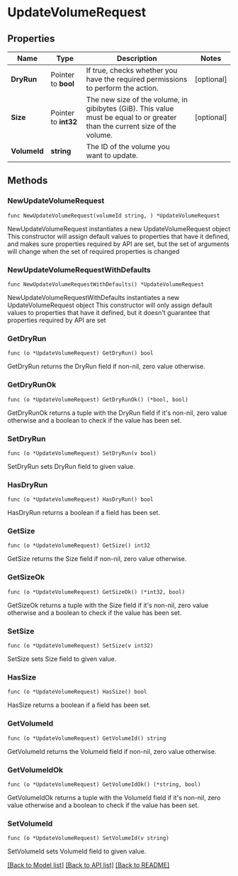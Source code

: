 # UpdateVolumeRequest

## Properties

Name | Type | Description | Notes
------------ | ------------- | ------------- | -------------
**DryRun** | Pointer to **bool** | If true, checks whether you have the required permissions to perform the action. | [optional] 
**Size** | Pointer to **int32** | The new size of the volume, in gibibytes (GiB). This value must be equal to or greater than the current size of the volume. | [optional] 
**VolumeId** | **string** | The ID of the volume you want to update. | 

## Methods

### NewUpdateVolumeRequest

`func NewUpdateVolumeRequest(volumeId string, ) *UpdateVolumeRequest`

NewUpdateVolumeRequest instantiates a new UpdateVolumeRequest object
This constructor will assign default values to properties that have it defined,
and makes sure properties required by API are set, but the set of arguments
will change when the set of required properties is changed

### NewUpdateVolumeRequestWithDefaults

`func NewUpdateVolumeRequestWithDefaults() *UpdateVolumeRequest`

NewUpdateVolumeRequestWithDefaults instantiates a new UpdateVolumeRequest object
This constructor will only assign default values to properties that have it defined,
but it doesn't guarantee that properties required by API are set

### GetDryRun

`func (o *UpdateVolumeRequest) GetDryRun() bool`

GetDryRun returns the DryRun field if non-nil, zero value otherwise.

### GetDryRunOk

`func (o *UpdateVolumeRequest) GetDryRunOk() (*bool, bool)`

GetDryRunOk returns a tuple with the DryRun field if it's non-nil, zero value otherwise
and a boolean to check if the value has been set.

### SetDryRun

`func (o *UpdateVolumeRequest) SetDryRun(v bool)`

SetDryRun sets DryRun field to given value.

### HasDryRun

`func (o *UpdateVolumeRequest) HasDryRun() bool`

HasDryRun returns a boolean if a field has been set.

### GetSize

`func (o *UpdateVolumeRequest) GetSize() int32`

GetSize returns the Size field if non-nil, zero value otherwise.

### GetSizeOk

`func (o *UpdateVolumeRequest) GetSizeOk() (*int32, bool)`

GetSizeOk returns a tuple with the Size field if it's non-nil, zero value otherwise
and a boolean to check if the value has been set.

### SetSize

`func (o *UpdateVolumeRequest) SetSize(v int32)`

SetSize sets Size field to given value.

### HasSize

`func (o *UpdateVolumeRequest) HasSize() bool`

HasSize returns a boolean if a field has been set.

### GetVolumeId

`func (o *UpdateVolumeRequest) GetVolumeId() string`

GetVolumeId returns the VolumeId field if non-nil, zero value otherwise.

### GetVolumeIdOk

`func (o *UpdateVolumeRequest) GetVolumeIdOk() (*string, bool)`

GetVolumeIdOk returns a tuple with the VolumeId field if it's non-nil, zero value otherwise
and a boolean to check if the value has been set.

### SetVolumeId

`func (o *UpdateVolumeRequest) SetVolumeId(v string)`

SetVolumeId sets VolumeId field to given value.



[[Back to Model list]](../README.md#documentation-for-models) [[Back to API list]](../README.md#documentation-for-api-endpoints) [[Back to README]](../README.md)


